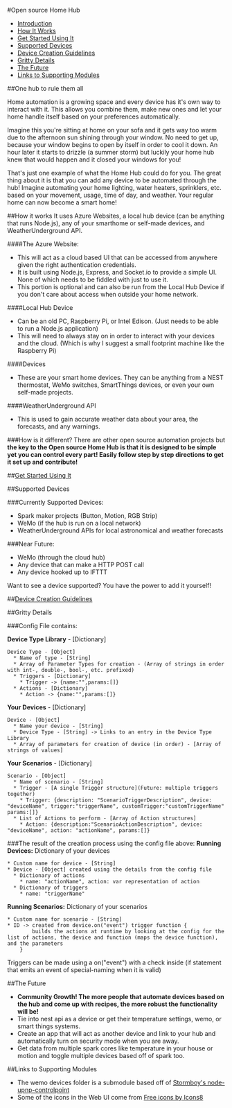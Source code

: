 #Open source Home Hub

* [Introduction](#one-hub-to-rule-them-all)
* [How It Works](#how-it-works)
* [Get Started Using It](GetStartedUsing.md)
* [Supported Devices](#supported-devices)
* [Device Creation Guidelines](DeviceCreationGuidelines.md)
* [Gritty Details](#gritty-details)
* [The Future](#the-future)
* [Links to Supporting Modules](#links-to-supporting-modules)

##One hub to rule them all

Home automation is a growing space and every device has it's own way to interact with it. This allows you combine them, make new ones and let your home handle itself based on your preferences automatically.

Imagine this you're sitting at home on your sofa and it gets way too warm due to the afternoon sun shining through your window. No need to get up, because your window begins to open by itself in order to cool it down. An hour later it starts to drizzle (a summer storm) but luckily your home hub knew that would happen and it closed your windows for you!

That's just one example of what the Home Hub could do for you. The great thing about it is that you can add any device to be automated through the hub! Imagine automating your home lighting, water heaters, sprinklers, etc. based on your movement, usage, time of day, and weather. Your regular home can now become a smart home!

##How it works
It uses Azure Websites, a local hub device (can be anything that runs Node.js), any of your smarthome or self-made devices, and WeatherUnderground API.

####The Azure Website:
* This will act as a cloud based UI that can be accessed from anywhere given the right authentication credentials.
* It is built using Node.js, Express, and Socket.io to provide a simple UI. None of which needs to be fiddled with just to use it.
* This portion is optional and can also be run from the Local Hub Device if you don't care about access when outside your home network.

####Local Hub Device
* Can be an old PC, Raspberry Pi, or Intel Edison. (Just needs to be able to run a Node.js application)
* This will need to always stay on in order to interact with your devices and the cloud. (Which is why I suggest a small footprint machine like the Raspberry Pi)

####Devices
* These are your smart home devices. They can be anything from a NEST thermostat, WeMo switches, SmartThings devices, or even your own self-made projects.

####WeatherUnderground API
* This is used to gain accurate weather data about your area, the forecasts, and any warnings.

###How is it different?
There are other open source automation projects but **the key to the Open source Home Hub is that it is designed to be simple yet you can control every part! Easily follow step by step directions to get it set up and contribute!**

##[Get Started Using It](GetStartedUsing.md)

##Supported Devices

###Currently Supported Devices:
  * Spark maker projects (Button, Motion, RGB Strip)
  * WeMo (if the hub is run on a local network)
  * WeatherUnderground APIs for local astronomical and weather forecasts

###Near Future:
  * WeMo (through the cloud hub)
  * Any device that can make a HTTP POST call
  * Any device hooked up to IFTTT

Want to see a device supported? You have the power to add it yourself!

##[Device Creation Guidelines](DeviceCreationGuidelines.md)

##Gritty Details

###Config File contains:

  **Device Type Library** - [Dictionary]

    Device Type - [Object]
      * Name of type - [String]
      * Array of Parameter Types for creation - (Array of strings in order with int-, double-, bool-, etc. prefixed)
      * Triggers - [Dictionary]
        * Trigger -> {name:"",params:[]}
      * Actions - [Dictionary]
        * Action -> {name:"",params:[]}

  **Your Devices** - [Dictionary]

    Device - [Object]
      * Name your device - [String]
      * Device Type - [String] -> Links to an entry in the Device Type Library
      * Array of parameters for creation of device (in order) - [Array of strings of values]

  **Your Scenarios** - [Dictionary]

    Scenario - [Object]
      * Name of scenario - [String]
      * Trigger - [A single Trigger structure](Future: multiple triggers together)
        * Trigger: {description: "ScenarioTriggerDescription", device: "deviceName", trigger:"triggerName", customTrigger:"customTriggerName" params:[]}
      * List of Actions to perform - [Array of Action structures]
        * Action: {description:"ScenarioActionDescription", device: "deviceName", action: "actionName", params:[]}

###The result of the creation process using the config file above:
  **Running Devices:** Dictionary of your devices

    * Custom name for device - [String]
    * Device - [Object] created using the details from the config file
      * Dictionary of actions
        * name: "actionName", action: var representation of action
      * Dictionary of triggers
        * name: "triggerName"

  **Running Scenarios:** Dictionary of your scenarios

    * Custom name for scenario - [String]
    * ID -> created from device.on("event") trigger function {
            builds the actions at runtime by looking at the config for the list of actions, the device and function (maps the device function), and the parameters
        }

Triggers can be made using a on("event") with a check inside (if statement that emits an event of special-naming when it is valid)

##The Future
* **Community Growth! The more people that automate devices based on the hub and come up with recipes, the more robust the functionality will be!**
* Tie into nest api as a device or get their temperature settings, wemo, or smart things systems.
* Create an app that will act as another device and link to your hub and automatically turn on security mode when you are away.
* Get data from multiple spark cores like temperature in your house or motion and toggle multiple devices based off of spark too.

##Links to Supporting Modules

* The wemo devices folder is a submodule based off of [Stormboy's node-upnp-controlpoint](https://github.com/stormboy/node-upnp-controlpoint)
* Some of the icons in the Web UI come from [Free icons by Icons8](https://icons8.com/)
